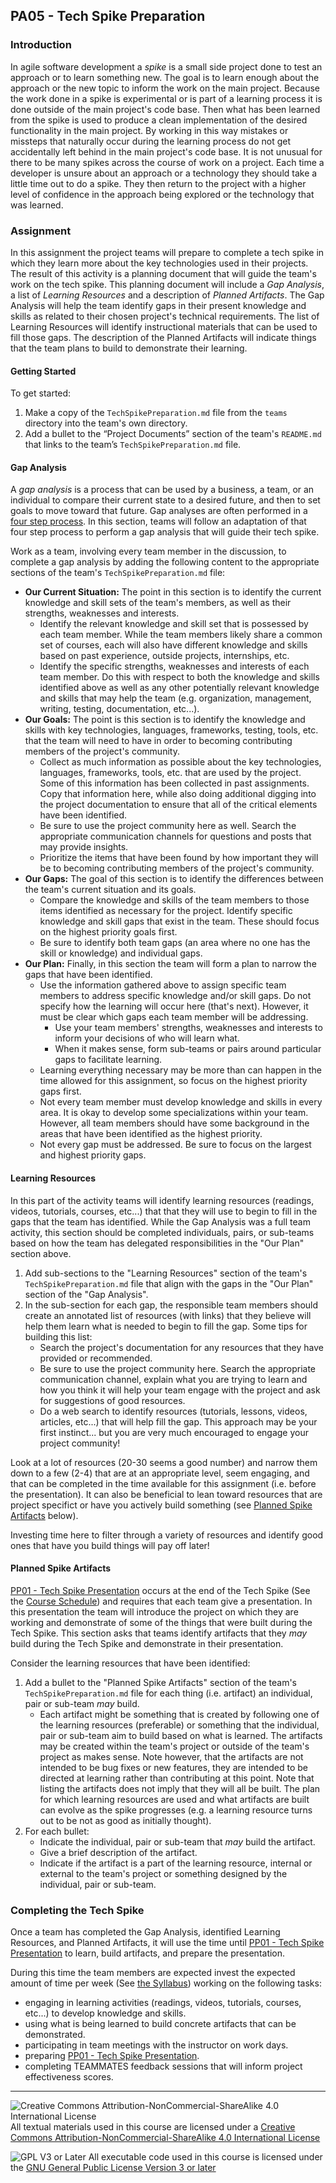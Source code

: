 ## PA05 - Tech Spike Preparation

### Introduction

In agile software development a *spike* is a small side project done to test an approach or to learn something new.  The goal is to learn enough about the approach or the new topic to inform the work on the main project.  Because the work done in a spike is experimental or is part of a learning process it is done outside of the main project's code base. Then what has been learned from the spike is used to produce a clean implementation of the desired functionality in the main project. By working in this way mistakes or missteps that naturally occur during the learning process do not get accidentally left behind in the main project's code base. It is not unusual for there to be many spikes across the course of work on a project.  Each time a developer is unsure about an approach or a technology they should take a little time out to do a spike. They then return to the project with a higher level of confidence in the approach being explored or the technology that was learned.

### Assignment

In this assignment the project teams will prepare to complete a tech spike in which they learn more about the key technologies used in their projects.  The result of this activity is a planning document that will guide the team's work on the tech spike. This planning document will include a *Gap Analysis*, a list of *Learning Resources* and a description of *Planned Artifacts*. The Gap Analysis will help the team identify gaps in their present knowledge and skills as related to their chosen project's technical requirements.  The list of Learning Resources will identify instructional materials that can be used to fill those gaps. The description of the Planned Artifacts will indicate things that the team plans to build to demonstrate their learning.

#### Getting Started

To get started:
1. Make a copy of the `TechSpikePreparation.md` file from the `teams` directory into the team's own directory.
2. Add a bullet to the “Project Documents” section of the team's `README.md` that links to the team’s `TechSpikePreparation.md` file.

#### Gap Analysis

A *gap analysis* is a process that can be used by a business, a team, or an individual to compare their current state to a desired future, and then to set goals to move toward that future. Gap analyses are often performed in a [four step process](https://www.forbes.com/advisor/business/gap-analysis-template/). In this section, teams will follow an adaptation of that four step process to perform a gap analysis that will guide their tech spike.

Work as a team, involving every team member in the discussion, to complete a gap analysis by adding the following content to the appropriate sections of the team's `TechSpikePreparation.md` file:
- **Our Current Situation:** The point in this section is to identify the current knowledge and skill sets of the team's members, as well as their strengths, weaknesses and interests.
  - Identify the relevant knowledge and skill set that is possessed by each team member. While the team members likely share a common set of courses, each will also have different knowledge and skills based on past experience, outside projects, internships, etc.
  - Identify the specific strengths, weaknesses and interests of each team member. Do this with respect to both the knowledge and skills identified above as well as any other potentially relevant knowledge and skills that may help the team (e.g. organization, management, writing, testing, documentation, etc...).
- **Our Goals:** The point is this section is to identify the knowledge and skills with key technologies, languages, frameworks, testing, tools, etc. that the team will need to have in order to becoming contributing members of the project's community.
  - Collect as much information as possible about the key technologies, languages, frameworks, tools, etc. that are used by the project.  Some of this information has been collected in past assignments. Copy that information here, while also doing additional digging into the project documentation to ensure that all of the critical elements have been identified.
  - Be sure to use the project community here as well.  Search the appropriate communication channels for questions and posts that may provide insights.
  - Prioritize the items that have been found by how important they will be to becoming contributing members of the project's community.
- **Our Gaps:** The goal of this section is to identify the differences between the team's current situation and its goals.
  - Compare the knowledge and skills of the team members to those items identified as necessary for the project. Identify specific knowledge and skill gaps that exist in the team.  These should focus on the highest priority goals first.
  - Be sure to identify both team gaps (an area where no one has the skill or knowledge) and individual gaps.
- **Our Plan:** Finally, in this section the team will form a plan to narrow the gaps that have been identified.
  - Use the information gathered above to assign specific team members to address specific knowledge and/or skill gaps. Do not specify how the learning will occur here (that's next). However, it must be clear which gaps each team member will be addressing.
    - Use your team members' strengths, weaknesses and interests to inform your decisions of who will learn what.
    - When it makes sense, form sub-teams or pairs around particular gaps to facilitate learning.
  - Learning everything necessary may be more than can happen in the time allowed for this assignment, so focus on the highest priority gaps first.
  - Not every team member must develop knowledge and skills in every area. It is okay to develop some specializations within your team. However, all team members should have some background in the areas that have been identified as the highest priority.
  - Not every gap must be addressed.  Be sure to focus on the largest and highest priority gaps.

#### Learning Resources

In this part of the activity teams will identify learning resources (readings, videos, tutorials, courses, etc...) that that they will use to begin to fill in the gaps that the team has identified.  While the Gap Analysis was a full team activity, this section should be completed individuals, pairs, or sub-teams based on how the team has delegated responsibilities in the "Our Plan" section above.

1. Add sub-sections to the "Learning Resources" section of the team's `TechSpikePreparation.md` file that align with the gaps in the "Our Plan" section of the "Gap Analysis".
2. In the sub-section for each gap, the responsible team members should create an annotated list of resources (with links) that they believe will help them learn what is needed to begin to fill the gap. Some tips for building this list:
   - Search the project's documentation for any resources that they have provided or recommended.
   - Be sure to use the project community here. Search the appropriate communication channel, explain what you are trying to learn and how you think it will help your team engage with the project and ask for suggestions of good resources.
   - Do a web search to identify resources (tutorials, lessons, videos, articles, etc...) that will help fill the gap. This approach may be your first instinct... but you are very much encouraged to engage your project community!

  Look at a lot of resources (20-30 seems a good number) and narrow them down to a few (2-4) that are at an appropriate level, seem engaging, and that can be completed in the time available for this assignment (i.e. before the presentation). It can also be beneficial to lean toward resources that are project specifict or have you actively build something (see [Planned Spike Artifacts](#planned-spike-artifacts) below).
  
  Investing time here to filter through a variety of resources and identify good ones that have you build things will pay off later!

#### Planned Spike Artifacts

[PP01 - Tech Spike Presentation](PP01-TechSpikePresentation.md) occurs at the end of the Tech Spike (See the [Course Schedule](../index.md#comp-491-outline)) and requires that each team give a presentation. In this presentation the team will introduce the project on which they are working and demonstrate of some of the things that were built during the Tech Spike.  This section asks that teams identify artifacts that they *may* build during the Tech Spike and demonstrate in their presentation.

Consider the learning resources that have been identified:
1. Add a bullet to the "Planned Spike Artifacts" section of the team's `TechSpikePreparation.md` file for each thing (i.e. artifact) an individual, pair or sub-team *may* build.  
   - Each artifact might be something that is created by following one of the learning resources (preferable) or something that the individual, pair or sub-team aim to build based on what is learned. The artifacts may be created within the team's project or outside of the team's project as makes sense. Note however, that the artifacts are not intended to be bug fixes or new features, they are intended to be directed at learning rather than contributing at this point.  Note that listing the artifacts does not imply that they will all be built. The plan for which learning resources are used and what artifacts are built can evolve as the spike progresses (e.g. a learning resource turns out to be not as good as initially thought).
2. For each bullet:
   - Indicate the individual, pair or sub-team that *may* build the artifact.
   - Give a brief description of the artifact.
   - Indicate if the artifact is a part of the learning resource, internal or external to the team's project or something designed by the individual, pair or sub-team.

### Completing the Tech Spike 

Once a team has completed the Gap Analysis, identified Learning Resources, and Planned Artifacts, it will use the time until [PP01 - Tech Spike Presentation](PP01-TechSpikePresentation.md) to learn, build artifacts, and prepare the presentation.

During this time the team members are expected invest the expected amount of time per week (See [the Syllabus](../syllabus.md)) working on the following tasks:
  - engaging in learning activities (readings, videos, tutorials, courses, etc...) to develop knowledge and skills.
  - using what is being learned to build concrete artifacts that can be demonstrated.
  - participating in team meetings with the instructor on work days.
  - preparing [PP01 - Tech Spike Presentation](PP01-TechSpikePresentation.md).
  - completing TEAMMATES feedback sessions that will inform project effectiveness scores.

---

![Creative Commons Attribution-NonCommercial-ShareAlike 4.0 International License](https://i.creativecommons.org/l/by-nc-sa/4.0/88x31.png "Creative Commons Attribution-NonCommercial-ShareAlike 4.0 International License") All textual materials used in this course are licensed under a [Creative Commons Attribution-NonCommercial-ShareAlike 4.0 International License](http://creativecommons.org/licenses/by-nc-sa/4.0/)

![GPL V3 or Later](https://www.gnu.org/graphics/gplv3-or-later-sm.png "GPL V3 or later") All executable code used in this course is licensed under the [GNU General Public License Version 3 or later](https://www.gnu.org/licenses/gpl.txt)
